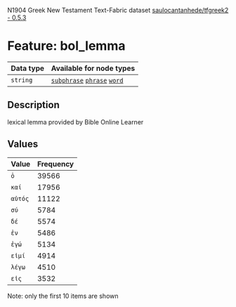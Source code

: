 <p>N1904 Greek New Testament Text-Fabric dataset <a href="https://github.com/saulocantanhede/tfgreek2">saulocantanhede/tfgreek2 - 0.5.3</a></p>

<h1>Feature: bol_lemma</h1>

<table>
<thead>
<tr>
  <th>Data type</th>
  <th>Available for node types</th>
</tr>
</thead>
<tbody>
<tr>
  <td><code>string</code></td>
  <td><A HREF="featurebynodetype.md#subphrase"><code>subphrase</code></A> <A HREF="featurebynodetype.md#phrase"><code>phrase</code></A> <A HREF="featurebynodetype.md#word"><code>word</code></A></td>
</tr>
</tbody>
</table>

<h2>Description</h2>

<p>lexical lemma provided by Bible Online Learner</p>

<h2>Values</h2>

<table>
<thead>
<tr>
  <th>Value</th>
  <th>Frequency</th>
</tr>
</thead>
<tbody>
<tr>
  <td><code>ὁ</code></td>
  <td>39566</td>
</tr>
<tr>
  <td><code>καί</code></td>
  <td>17956</td>
</tr>
<tr>
  <td><code>αὐτός</code></td>
  <td>11122</td>
</tr>
<tr>
  <td><code>σύ</code></td>
  <td>5784</td>
</tr>
<tr>
  <td><code>δέ</code></td>
  <td>5574</td>
</tr>
<tr>
  <td><code>ἐν</code></td>
  <td>5486</td>
</tr>
<tr>
  <td><code>ἐγώ</code></td>
  <td>5134</td>
</tr>
<tr>
  <td><code>εἰμί</code></td>
  <td>4914</td>
</tr>
<tr>
  <td><code>λέγω</code></td>
  <td>4510</td>
</tr>
<tr>
  <td><code>εἰς</code></td>
  <td>3532</td>
</tr>
</tbody>
</table>

<p>Note: only the first 10 items are shown</p>

